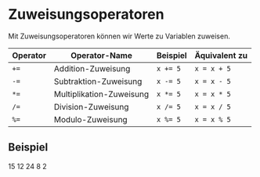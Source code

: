# Zuweisungsoperatoren

Mit Zuweisungsoperatoren können wir Werte zu Variablen zuweisen.

| Operator | Operator-Name            | Beispiel | Äquivalent zu |
|----------|--------------------------|----------|---------------|
| `+=`     | Addition-Zuweisung       | `x += 5` | `x = x + 5`   |
| `-=`     | Subtraktion-Zuweisung    | `x -= 5` | `x = x - 5`   |
| `*=`     | Multiplikation-Zuweisung | `x *= 5` | `x = x * 5`   |
| `/=`     | Division-Zuweisung       | `x /= 5` | `x = x / 5`   |
| `%=`     | Modulo-Zuweisung         | `x %= 5` | `x = x % 5`   |

## Beispiel

<tabs>
    <tab title="C#">
        <code-block lang="c#" src="assignment.cs" />
    </tab>
    <tab title="Output">
        <code-block lang="bash">
            15
            12
            24
            8
            2
        </code-block>
    </tab>

</tabs>
